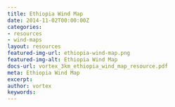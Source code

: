 ```yaml
---
title: Ethiopia Wind Map
date: 2014-11-02T00:00:00Z
categories:
- resources
- wind-maps
layout: resources
featured-img-url: ethiopia-wind-map.png
featured-img-alt: Ethiopia Wind Map
docs-url: vortex_3km_ethiopia_wind_map_resource.pdf
meta: Ethiopia Wind Map
excerpt: 
author: vortex
keywords: 
---
```


